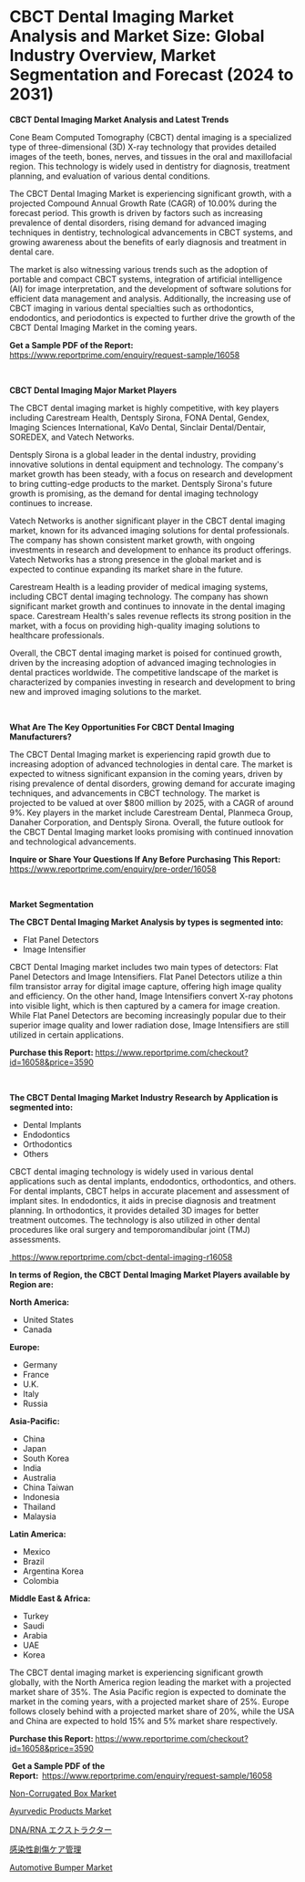 <p><h1>CBCT Dental Imaging Market Analysis and Market Size: Global Industry Overview, Market Segmentation and Forecast (2024 to 2031)</h1></p><p><strong>CBCT Dental Imaging Market Analysis and Latest Trends</strong></p>
<p><p>Cone Beam Computed Tomography (CBCT) dental imaging is a specialized type of three-dimensional (3D) X-ray technology that provides detailed images of the teeth, bones, nerves, and tissues in the oral and maxillofacial region. This technology is widely used in dentistry for diagnosis, treatment planning, and evaluation of various dental conditions.</p><p>The CBCT Dental Imaging Market is experiencing significant growth, with a projected Compound Annual Growth Rate (CAGR) of 10.00% during the forecast period. This growth is driven by factors such as increasing prevalence of dental disorders, rising demand for advanced imaging techniques in dentistry, technological advancements in CBCT systems, and growing awareness about the benefits of early diagnosis and treatment in dental care.</p><p>The market is also witnessing various trends such as the adoption of portable and compact CBCT systems, integration of artificial intelligence (AI) for image interpretation, and the development of software solutions for efficient data management and analysis. Additionally, the increasing use of CBCT imaging in various dental specialties such as orthodontics, endodontics, and periodontics is expected to further drive the growth of the CBCT Dental Imaging Market in the coming years.</p></p>
<p><strong>Get a Sample PDF of the Report:&nbsp;</strong> <a href="https://www.reportprime.com/enquiry/request-sample/16058">https://www.reportprime.com/enquiry/request-sample/16058</a></p>
<p>&nbsp;</p>
<p><strong>CBCT Dental Imaging Major Market Players</strong></p>
<p><p>The CBCT dental imaging market is highly competitive, with key players including Carestream Health, Dentsply Sirona, FONA Dental, Gendex, Imaging Sciences International, KaVo Dental, Sinclair Dental/Dentair, SOREDEX, and Vatech Networks.</p><p>Dentsply Sirona is a global leader in the dental industry, providing innovative solutions in dental equipment and technology. The company's market growth has been steady, with a focus on research and development to bring cutting-edge products to the market. Dentsply Sirona's future growth is promising, as the demand for dental imaging technology continues to increase.</p><p>Vatech Networks is another significant player in the CBCT dental imaging market, known for its advanced imaging solutions for dental professionals. The company has shown consistent market growth, with ongoing investments in research and development to enhance its product offerings. Vatech Networks has a strong presence in the global market and is expected to continue expanding its market share in the future.</p><p>Carestream Health is a leading provider of medical imaging systems, including CBCT dental imaging technology. The company has shown significant market growth and continues to innovate in the dental imaging space. Carestream Health's sales revenue reflects its strong position in the market, with a focus on providing high-quality imaging solutions to healthcare professionals.</p><p>Overall, the CBCT dental imaging market is poised for continued growth, driven by the increasing adoption of advanced imaging technologies in dental practices worldwide. The competitive landscape of the market is characterized by companies investing in research and development to bring new and improved imaging solutions to the market.</p></p>
<p>&nbsp;</p>
<p><strong>What Are The Key Opportunities For CBCT Dental Imaging Manufacturers?</strong></p>
<p><p>The CBCT Dental Imaging market is experiencing rapid growth due to increasing adoption of advanced technologies in dental care. The market is expected to witness significant expansion in the coming years, driven by rising prevalence of dental disorders, growing demand for accurate imaging techniques, and advancements in CBCT technology. The market is projected to be valued at over $800 million by 2025, with a CAGR of around 9%. Key players in the market include Carestream Dental, Planmeca Group, Danaher Corporation, and Dentsply Sirona. Overall, the future outlook for the CBCT Dental Imaging market looks promising with continued innovation and technological advancements.</p></p>
<p><strong>Inquire or Share Your Questions If Any Before Purchasing This Report:</strong> <a href="https://www.reportprime.com/enquiry/pre-order/16058">https://www.reportprime.com/enquiry/pre-order/16058</a></p>
<p>&nbsp;</p>
<p><strong>Market Segmentation</strong></p>
<p><strong>The CBCT Dental Imaging Market Analysis by types is segmented into:</strong></p>
<p><ul><li>Flat Panel Detectors</li><li>Image Intensifier</li></ul></p>
<p><p>CBCT Dental Imaging market includes two main types of detectors: Flat Panel Detectors and Image Intensifiers. Flat Panel Detectors utilize a thin film transistor array for digital image capture, offering high image quality and efficiency. On the other hand, Image Intensifiers convert X-ray photons into visible light, which is then captured by a camera for image creation. While Flat Panel Detectors are becoming increasingly popular due to their superior image quality and lower radiation dose, Image Intensifiers are still utilized in certain applications.</p></p>
<p><strong>Purchase this Report:&nbsp;</strong><a href="https://www.reportprime.com/checkout?id=16058&price=3590">https://www.reportprime.com/checkout?id=16058&price=3590</a></p>
<p>&nbsp;</p>
<p><strong>The CBCT Dental Imaging Market Industry Research by Application is segmented into:</strong></p>
<p><ul><li>Dental Implants</li><li>Endodontics</li><li>Orthodontics</li><li>Others</li></ul></p>
<p><p>CBCT dental imaging technology is widely used in various dental applications such as dental implants, endodontics, orthodontics, and others. For dental implants, CBCT helps in accurate placement and assessment of implant sites. In endodontics, it aids in precise diagnosis and treatment planning. In orthodontics, it provides detailed 3D images for better treatment outcomes. The technology is also utilized in other dental procedures like oral surgery and temporomandibular joint (TMJ) assessments.</p></p>
<p><a href="https://www.reportprime.com/cbct-dental-imaging-r16058">&nbsp;https://www.reportprime.com/cbct-dental-imaging-r16058</a></p>
<p><strong>In terms of Region, the CBCT Dental Imaging Market Players available by Region are:</strong></p>
<p>
    <p> <strong> North America: </strong>
        <ul>
            <li>United States</li>
            <li>Canada</li>
        </ul>
        </p> 
    <p> <strong> Europe: </strong>
        <ul>
            <li>Germany</li>
            <li>France</li>
            <li>U.K.</li>
            <li>Italy</li>
            <li>Russia</li>
        </ul>
        </p> 
    <p> <strong> Asia-Pacific: </strong>
        <ul>
            <li>China</li>
            <li>Japan</li>
            <li>South Korea</li>
            <li>India</li>
            <li>Australia</li>
            <li>China Taiwan</li>
            <li>Indonesia</li>
            <li>Thailand</li>
            <li>Malaysia</li>
        </ul>
        </p> 
    <p> <strong> Latin America: </strong>
        <ul>
            <li>Mexico</li>
            <li>Brazil</li>
            <li>Argentina Korea</li>
            <li>Colombia</li>
        </ul>
        </p> 
    <p> <strong> Middle East & Africa: </strong>
        <ul>
            <li>Turkey</li>
            <li>Saudi</li>
            <li>Arabia</li>
            <li>UAE</li>
            <li>Korea</li>
        </ul>
    </p>
    </p>
<p><p>The CBCT dental imaging market is experiencing significant growth globally, with the North America region leading the market with a projected market share of 35%. The Asia Pacific region is expected to dominate the market in the coming years, with a projected market share of 25%. Europe follows closely behind with a projected market share of 20%, while the USA and China are expected to hold 15% and 5% market share respectively.</p></p>
<p><strong>Purchase this Report: </strong><a href="https://www.reportprime.com/checkout?id=16058&price=3590">https://www.reportprime.com/checkout?id=16058&price=3590</a></p>
<p>&nbsp;<strong>Get a Sample PDF of the Report:&nbsp;&nbsp;</strong><a href="https://www.reportprime.com/enquiry/request-sample/16058">https://www.reportprime.com/enquiry/request-sample/16058</a></p>
<p><strong></strong></p>
<p><p><a href="https://issuu.com/reportprime-2/docs/non-corrugated-box-market-size-2030.pptx">Non-Corrugated Box Market</a></p><p><a href="https://github.com/AlysaLedner2023/Market-Research-Report-List-1/blob/main/ayurvedic-products-market.md">Ayurvedic Products Market</a></p><p><a href="https://github.com/JacksonWiza1924/Market-Research-Report-List-1/blob/main/937990582236.md">DNA/RNA エクストラクター</a></p><p><a href="https://github.com/hwbcz413288296/Market-Research-Report-List-2/blob/main/197515782235.md">感染性創傷ケア管理</a></p><p><a href="https://www.linkedin.com/pulse/automotive-bumper-market-offers-provide-insightful-data-time-period-fihde">Automotive Bumper Market</a></p></p>